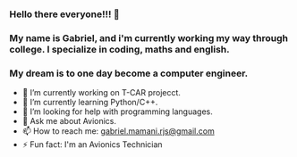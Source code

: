 ### Hello there everyone!!! 👋

### My name is Gabriel, and i'm currently working my way through college. I specialize in coding, maths and english.

### My dream is to one day become a computer engineer.

- 🔭 I’m currently working on T-CAR projecct.
- 🌱 I’m currently learning Python/C++.
- 🤔 I’m looking for help with programming languages.
- 💬 Ask me about Avionics.
- 📫 How to reach me: gabriel.mamani.rjs@gmail.com
- ⚡ Fun fact: I'm an Avionics Technician
